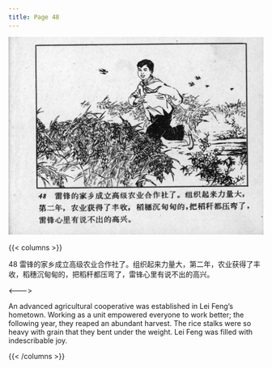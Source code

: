 ```yaml
---
title: Page 48
---
```


![leifeng page](./../../images/leifeng/seifert0522_lf_0057_0.jpg)

{{< columns >}}

48 雷锋的家乡成立高级农业合作社了。组织起来力量大，第二年，农业获得了丰收，稻穗沉甸甸的，把稻秆都压弯了，雷锋心里有说不出的高兴。

<--->

An advanced agricultural cooperative was established in Lei Feng’s hometown. Working as a unit empowered everyone to work better; the following year, they reaped an abundant harvest. The rice stalks were so heavy with grain that they bent under the weight. Lei Feng was filled with indescribable joy.

{{< /columns >}}
